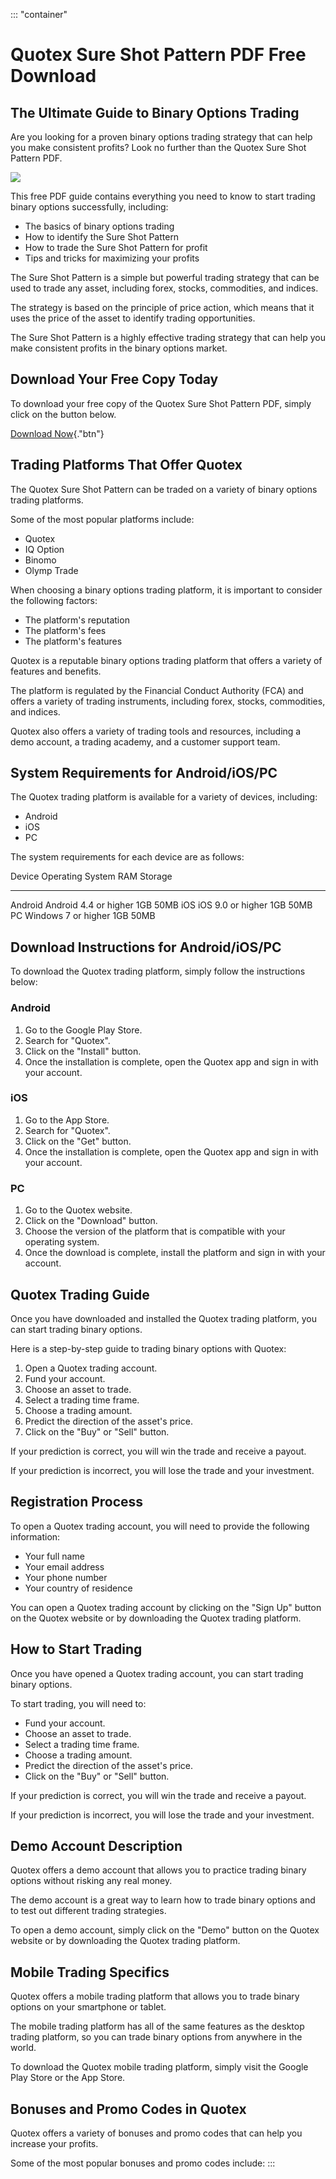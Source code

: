 ::: \"container\"
# Quotex Sure Shot Pattern PDF Free Download

## The Ultimate Guide to Binary Options Trading

Are you looking for a proven binary options trading strategy that can
help you make consistent profits? Look no further than the Quotex Sure
Shot Pattern PDF.

[![](https://static.quotex.io/files/4_en/300_250.jpg)](https://traff.sbs/brokerqxlid)

This free PDF guide contains everything you need to know to start
trading binary options successfully, including:

-   The basics of binary options trading
-   How to identify the Sure Shot Pattern
-   How to trade the Sure Shot Pattern for profit
-   Tips and tricks for maximizing your profits

The Sure Shot Pattern is a simple but powerful trading strategy that can
be used to trade any asset, including forex, stocks, commodities, and
indices.

The strategy is based on the principle of price action, which means that
it uses the price of the asset to identify trading opportunities.

The Sure Shot Pattern is a highly effective trading strategy that can
help you make consistent profits in the binary options market.

## Download Your Free Copy Today

To download your free copy of the Quotex Sure Shot Pattern PDF, simply
click on the button below.

[Download Now](\%22https://traff.sbs/brokerqxsignup\%22){."btn"}

## Trading Platforms That Offer Quotex

The Quotex Sure Shot Pattern can be traded on a variety of binary
options trading platforms.

Some of the most popular platforms include:

-   Quotex
-   IQ Option
-   Binomo
-   Olymp Trade

When choosing a binary options trading platform, it is important to
consider the following factors:

-   The platform\'s reputation
-   The platform\'s fees
-   The platform\'s features

Quotex is a reputable binary options trading platform that offers a
variety of features and benefits.

The platform is regulated by the Financial Conduct Authority (FCA) and
offers a variety of trading instruments, including forex, stocks,
commodities, and indices.

Quotex also offers a variety of trading tools and resources, including a
demo account, a trading academy, and a customer support team.

## System Requirements for Android/iOS/PC

The Quotex trading platform is available for a variety of devices,
including:

-   Android
-   iOS
-   PC

The system requirements for each device are as follows:

  Device    Operating System        RAM   Storage
  --------- ----------------------- ----- ---------
  Android   Android 4.4 or higher   1GB   50MB
  iOS       iOS 9.0 or higher       1GB   50MB
  PC        Windows 7 or higher     1GB   50MB

## Download Instructions for Android/iOS/PC

To download the Quotex trading platform, simply follow the instructions
below:

### Android

1.  Go to the Google Play Store.
2.  Search for "Quotex".
3.  Click on the "Install" button.
4.  Once the installation is complete, open the Quotex app and sign in
    with your account.

### iOS

1.  Go to the App Store.
2.  Search for "Quotex".
3.  Click on the "Get" button.
4.  Once the installation is complete, open the Quotex app and sign in
    with your account.

### PC

1.  Go to the Quotex website.
2.  Click on the "Download" button.
3.  Choose the version of the platform that is compatible with your
    operating system.
4.  Once the download is complete, install the platform and sign in with
    your account.

## Quotex Trading Guide

Once you have downloaded and installed the Quotex trading platform, you
can start trading binary options.

Here is a step-by-step guide to trading binary options with Quotex:

1.  Open a Quotex trading account.
2.  Fund your account.
3.  Choose an asset to trade.
4.  Select a trading time frame.
5.  Choose a trading amount.
6.  Predict the direction of the asset\'s price.
7.  Click on the "Buy" or "Sell" button.

If your prediction is correct, you will win the trade and receive a
payout.

If your prediction is incorrect, you will lose the trade and your
investment.

## Registration Process

To open a Quotex trading account, you will need to provide the following
information:

-   Your full name
-   Your email address
-   Your phone number
-   Your country of residence

You can open a Quotex trading account by clicking on the "Sign Up"
button on the Quotex website or by downloading the Quotex trading
platform.

## How to Start Trading

Once you have opened a Quotex trading account, you can start trading
binary options.

To start trading, you will need to:

-   Fund your account.
-   Choose an asset to trade.
-   Select a trading time frame.
-   Choose a trading amount.
-   Predict the direction of the asset\'s price.
-   Click on the "Buy" or "Sell" button.

If your prediction is correct, you will win the trade and receive a
payout.

If your prediction is incorrect, you will lose the trade and your
investment.

## Demo Account Description

Quotex offers a demo account that allows you to practice trading binary
options without risking any real money.

The demo account is a great way to learn how to trade binary options and
to test out different trading strategies.

To open a demo account, simply click on the "Demo" button on the
Quotex website or by downloading the Quotex trading platform.

## Mobile Trading Specifics

Quotex offers a mobile trading platform that allows you to trade binary
options on your smartphone or tablet.

The mobile trading platform has all of the same features as the desktop
trading platform, so you can trade binary options from anywhere in the
world.

To download the Quotex mobile trading platform, simply visit the Google
Play Store or the App Store.

## Bonuses and Promo Codes in Quotex

Quotex offers a variety of bonuses and promo codes that can help you
increase your profits.

Some of the most popular bonuses and promo codes include:
:::


